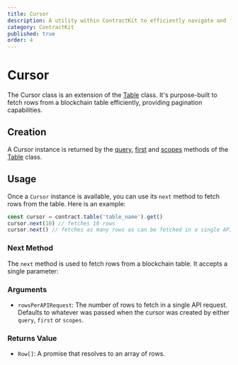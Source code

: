 ```yaml
---
title: Cursor
description: A utility within ContractKit to efficiently navigate and fetch rows from blockchain tables with pagination.
category: ContractKit
published: true
order: 4
---
```


# Cursor

The Cursor class is an extension of the [Table](/docs/contract-kit/table) class. It's purpose-built to fetch rows from a blockchain table efficiently, providing pagination capabilities.

## Creation

A Cursor instance is returned by the [query](/docs/contract-kit/query-method), [first](/docs/contract-kit/first-method) and [scopes](/docs/contract-kit/scopes-method) methods of the [Table](/docs/contract-kit/table) class.
    
## Usage

Once a `Cursor` instance is available, you can use its `next` method to fetch rows from the table. Here is an example:

```typescript
const cursor = contract.table('table_name').get()
cursor.next(10) // fetches 10 rows
cursor.next() // fetches as many rows as can be fetched in a single API request
```

### Next Method

The `next` method is used to fetch rows from a blockchain table. It accepts a single parameter:

### Arguments

- `rowsPerAPIRequest`: The number of rows to fetch in a single API request. Defaults to whatever was passed when the cursor was created by either `query`, `first` or `scopes`.

### Returns Value

- `Row[]`: A promise that resolves to an array of rows.
